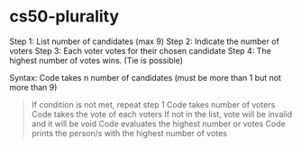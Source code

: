 # cs50-plurality

Step 1: List number of candidates (max 9)
Step 2: Indicate the number of voters
Step 3: Each voter votes for their chosen candidate
Step 4: The highest number of votes wins. (Tie is possible)

Syntax: 
Code takes n number of candidates (must be more than 1 but not more than 9)
  > If condition is not met, repeat step 1
Code takes number of voters
Code takes the vote of each voters
  > If not in the list, vote will be invalid and it will be void
Code evaluates the highest number or votes
Code prints the person/s with the highest number of votes
